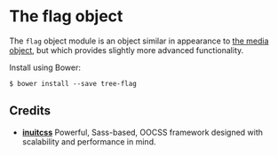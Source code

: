 # The flag object

The `flag` object module is an object similar in appearance to
[the media object](https://github.com/inuitcss/objects.media), but which
provides slightly more advanced functionality.

Install using Bower:

    $ bower install --save tree-flag

## Credits

* **[inuitcss](https://github.com/inuitcss)** Powerful, Sass-based, OOCSS
framework designed with scalability and performance in mind.
